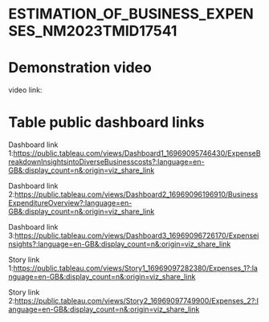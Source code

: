 # ESTIMATION_OF_BUSINESS_EXPENSES_NM2023TMID17541

# Demonstration video
video link: 

# Table public dashboard links
Dashboard link 1:https://public.tableau.com/views/Dashboard1_16969095746430/ExpenseBreakdownInsightsintoDiverseBusinesscosts?:language=en-GB&:display_count=n&:origin=viz_share_link


Dashboard link 2:https://public.tableau.com/views/Dashboard2_16969096196910/BusinessExpenditureOverview?:language=en-GB&:display_count=n&:origin=viz_share_link


Dashboard link 3:https://public.tableau.com/views/Dashboard3_16969096726170/Expenseinsights?:language=en-GB&:display_count=n&:origin=viz_share_link


Story link 1:https://public.tableau.com/views/Story1_16969097282380/Expenses_1?:language=en-GB&:display_count=n&:origin=viz_share_link


Story link 2:https://public.tableau.com/views/Story2_16969097749900/Expenses_2?:language=en-GB&:display_count=n&:origin=viz_share_link
